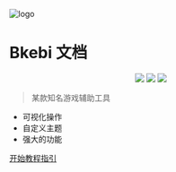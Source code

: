 ![logo](_media/icon.svg ':size=20%')

# Bkebi 文档

<p align="center">
	<a href="https://github.com/Bkebi-Group/Bkebi-GC-Release/releases/latest"><img src="https://img.shields.io/github/v/release/Bkebi-Group/Bkebi-GC-Release?style=for-the-badge"></a>
	<a href="https://github.com/Bkebi-Group/Bkebi-GC-Release/releases"><img src="https://img.shields.io/github/downloads/Bkebi-Group/Bkebi-GC-Release/total.svg?style=for-the-badge"></a>
	<a href="https://discord.gg/bkebi"><img src="https://img.shields.io/discord/1026295403282436097?label=Discord&logo=discord&style=for-the-badge&color=blueviolet"></a>
</p>

> 某款知名游戏辅助工具

- 可视化操作
- 自定义主题
- 强大的功能


[开始教程指引](#main)
